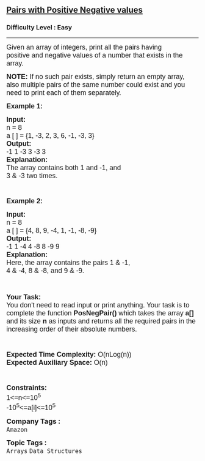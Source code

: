 <h2><a href="https://practice.geeksforgeeks.org/problems/pairs-with-positive-negative-values3719/1">Pairs with Positive Negative values</a></h2><h3>Difficulty Level : Easy</h3><hr><div class="problems_problem_content__Xm_eO"><p><span style="font-size:18px"><span style="font-family:arial,helvetica,sans-serif">Given an array of&nbsp;integers, print all the pairs having positive&nbsp;and negative values of a number that exists in the array.</span></span></p>

<p><span style="font-size:18px"><span style="font-family:arial,helvetica,sans-serif"><strong>NOTE:</strong> If&nbsp;no such pair exists, simply&nbsp;return an empty array, also multiple pairs of the same number could exist and&nbsp;you need to print each of them separately.</span></span></p>

<p><span style="font-size:18px"><span style="font-family:arial,helvetica,sans-serif"><strong>Example 1:</strong></span></span></p>

<pre><span style="font-size:18px"><span style="font-family:arial,helvetica,sans-serif"><strong>Input:</strong>
n = 8
a [ ] = {1, -3, 2, 3, 6, -1, -3, 3}
<strong>Output:</strong>
-1 1 -3 3 -3 3
<strong>Explanation:
</strong>The array contains both 1 and -1, and
3 &amp; -3 two times.</span></span>
</pre>

<p>&nbsp;</p>

<p><span style="font-size:18px"><span style="font-family:arial,helvetica,sans-serif"><strong>Example 2:</strong></span></span></p>

<pre><span style="font-size:18px"><span style="font-family:arial,helvetica,sans-serif"><strong>Input:</strong>
n = 8
a [ ] = {4, 8, 9, -4, 1, -1, -8, -9}
<strong>Output:</strong>
-1 1 -4 4 -8 8 -9 9
<strong>Explanation:
</strong>Here, the array contains the pairs 1 &amp; -1,
4 &amp; -4, 8 &amp; -8, and 9 &amp; -9.</span></span>
</pre>

<p><br>
<br>
<span style="font-size:18px"><span style="font-family:arial,helvetica,sans-serif"><strong>Your Task:&nbsp;&nbsp;</strong><br>
You don't need to read input or print anything. Your task is to complete the function&nbsp;<strong>PosNegPair()</strong>&nbsp;which takes the array <strong>a[]</strong> and its size <strong>n</strong><strong> </strong>as inputs and returns all the required pairs in the increasing order of their absolute numbers.</span></span></p>

<p>&nbsp;</p>

<p><span style="font-size:18px"><span style="font-family:arial,helvetica,sans-serif"><strong>Expected Time Complexity:</strong> O(nLog(n))<br>
<strong>Expected Auxiliary Space:</strong> O(n)</span></span></p>

<p>&nbsp;</p>

<p><span style="font-size:18px"><span style="font-family:arial,helvetica,sans-serif"><strong>Constraints:</strong><br>
1&lt;=n&lt;=10<sup>5</sup><br>
-10<sup>5</sup>&lt;=a[i]&lt;=10<sup>5</sup></span></span></p>
</div><p><span style=font-size:18px><strong>Company Tags : </strong><br><code>Amazon</code>&nbsp;<br><p><span style=font-size:18px><strong>Topic Tags : </strong><br><code>Arrays</code>&nbsp;<code>Data Structures</code>&nbsp;